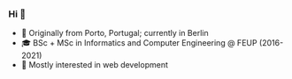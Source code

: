### Hi 👋

- 📍 Originally from Porto, Portugal; currently in Berlin
- 🎓 BSc + MSc in Informatics and Computer Engineering @ FEUP (2016-2021)
- 📕 Mostly interested in web development
